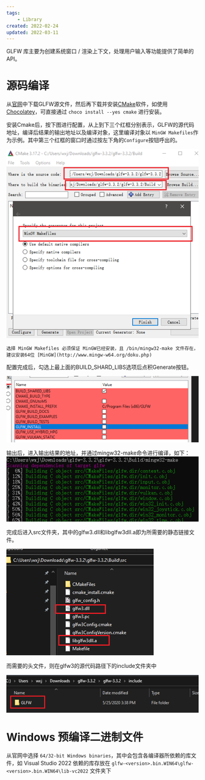 ```yaml
---
tags:
    - Library
created: 2022-02-24
updated: 2022-03-11
---
```


GLFW 库主要为创建系统窗口 / 渲染上下文，处理用户输入等功能提供了简单的API。

# 源码编译

从[官网](https://www.glfw.org/download.html)中下载GLFW源文件，然后再下载并安装[CMake](https://cmake.org/download/)软件，如使用 [Chocolatey](../Tools/Chocolatey.md)，可直接通过 `choco install --yes cmake` 进行安装。

安装Cmake后，按下图进行配置，从上到下三个红框分别表示，GLFW的源代码地址，编译后结果的输出地址以及编译对象，这里编译对象以 `MinGW Makefiles`作为示例。其中第三个红框的窗口时通过按左下角的`Configure`按钮呼出的。

![|400](Assets/GLFW/image-20211214094401003.png)

```ad-warning
选择 MinGW Makefiles 必须保证 MinGW已经安装，且 /bin/mingw32-make 文件存在，建议安装64位 [MinGW](http://www.mingw-w64.org/doku.php)
```

配置完成后，勾选上最上面的BUILD_SHARD_LIBS选项后点积Generate按钮。

![](Assets/GLFW/image-20211214094435205.png)

输出后，进入输出结果的地址，并通过mingw32-make命令进行编译，如下：
![|400](Assets/GLFW/image-20211214094445071.png)

完成后进入src文件夹，其中的glfw3.dll和libglfw3dll.a即为所需要的静态链接文件。

![|500](Assets/GLFW/image-20211214094454723.png)

而需要的头文件，则在glfw3的源代码路径下的include文件夹中

![](Assets/GLFW/image-20211214094504490.png)

# Windows 预编译二进制文件

从官网中选择 `64/32-bit Windows binaries`，其中会包含各编译器所依赖的库文件，如 Visual Studio 2022 依赖的库存放在 `glfw-<version>.bin.WIN64\glfw-<version>.bin.WIN64\lib-vc2022` 文件夹下

